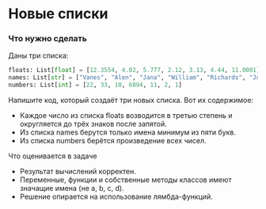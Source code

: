 # Новые списки
### Что нужно сделать

Даны три списка: 
```python
floats: List[float] = [12.3554, 4.02, 5.777, 2.12, 3.13, 4.44, 11.0001]
names: List[str] = ["Vanes", "Alen", "Jana", "William", "Richards", "Joy"]
numbers: List[int] = [22, 33, 10, 6894, 11, 2, 1]
```
    

Напишите код, который создаёт три новых списка. Вот их содержимое:

* Каждое число из списка floats возводится в третью степень и округляется до трёх знаков после запятой.
* Из списка names берутся только имена минимум из пяти букв.
* Из списка numbers берётся произведение всех чисел.

Что оценивается в задаче

* Результат вычислений корректен.
* Переменные, функции и собственные методы классов имеют значащие имена (не a, b, c, d).
* Решение опирается на использование лямбда-функций.